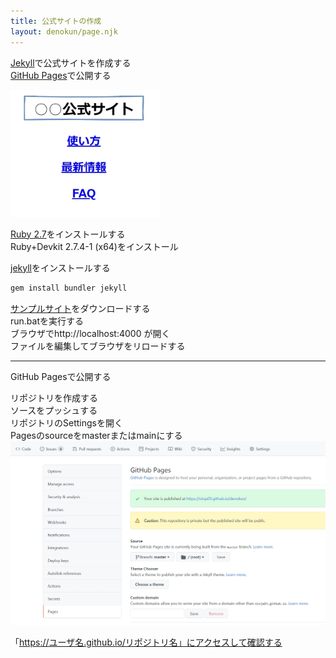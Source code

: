 ```yaml
---
title: 公式サイトの作成
layout: denokun/page.njk
---
```



[Jekyll](http://jekyllrb-ja.github.io/)で公式サイトを作成する  
[GitHub Pages](https://docs.github.com/ja/pages/getting-started-with-github-pages/about-github-pages)で公開する

<img src="/denokun/img/jekyll.jpg" width="240" />

[Ruby 2.7](https://rubyinstaller.org/downloads/)をインストールする  
Ruby+Devkit 2.7.4-1 (x64)をインストール  

[jekyll](http://jekyllrb-ja.github.io/)をインストールする

```sh
gem install bundler jekyll
```

[サンプルサイト](hp.zip)をダウンロードする  
run.batを実行する  
ブラウザでhttp://localhost:4000 が開く  
ファイルを編集してブラウザをリロードする

---

GitHub Pagesで公開する  

リポジトリを作成する  
ソースをプッシュする  
リポジトリのSettingsを開く  
Pagesのsourceをmasterまたはmainにする  
<img src="/denokun/img/pages.jpg" width="640" />

「https://ユーザ名.github.io/リポジトリ名」にアクセスして確認する  
